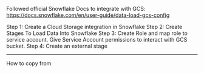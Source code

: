 Followed official Snowflake Docs to integrate with GCS:
https://docs.snowflake.com/en/user-guide/data-load-gcs-config

Step 1: Create a Cloud Storage integration in Snowflake
Step 2: Create Stages To Load Data Into Snowflake
Step 3: Create Role and map role to service account. Give Service Account permissions to interact with GCS bucket.
Step 4: Create an external stage

---

How to copy from 